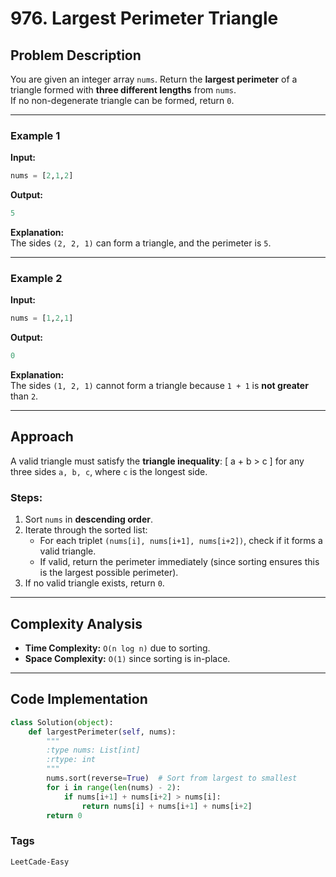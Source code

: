 # 976. Largest Perimeter Triangle

## Problem Description
You are given an integer array `nums`. Return the **largest perimeter** of a triangle formed with **three different lengths** from `nums`.  
If no non-degenerate triangle can be formed, return `0`.

---

### Example 1
**Input:**  
```python
nums = [2,1,2]
```

**Output:**  
```python
5
```

**Explanation:**  
The sides `(2, 2, 1)` can form a triangle, and the perimeter is `5`.

---

### Example 2
**Input:**  
```python
nums = [1,2,1]
```

**Output:**  
```python
0
```

**Explanation:**  
The sides `(1, 2, 1)` cannot form a triangle because `1 + 1` is **not greater** than `2`.

---

## Approach
A valid triangle must satisfy the **triangle inequality**:
\[
a + b > c
\]
for any three sides `a, b, c`, where `c` is the longest side.

### Steps:
1. Sort `nums` in **descending order**.
2. Iterate through the sorted list:
   - For each triplet `(nums[i], nums[i+1], nums[i+2])`, check if it forms a valid triangle.
   - If valid, return the perimeter immediately (since sorting ensures this is the largest possible perimeter).
3. If no valid triangle exists, return `0`.

---

## Complexity Analysis
- **Time Complexity:** `O(n log n)` due to sorting.  
- **Space Complexity:** `O(1)` since sorting is in-place.  

---

## Code Implementation
```python
class Solution(object):
    def largestPerimeter(self, nums):
        """
        :type nums: List[int]
        :rtype: int
        """
        nums.sort(reverse=True)  # Sort from largest to smallest
        for i in range(len(nums) - 2):
            if nums[i+1] + nums[i+2] > nums[i]:
                return nums[i] + nums[i+1] + nums[i+2]
        return 0
```

### Tags

`LeetCade-Easy`